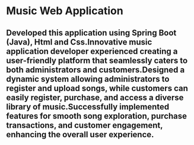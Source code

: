 <H1>Music Web Application <br>
<H2>Developed this application using Spring Boot (Java), Html and Css.Innovative music application developer experienced creating a user-friendly platform that seamlessly caters to both administrators and customers.Designed a dynamic system allowing administrators to register and upload songs, while customers can easily register, purchase, and access a diverse library of music.Successfully implemented features for smooth song exploration, purchase transactions, and customer engagement, enhancing the overall user experience.</H2>
</H1>
